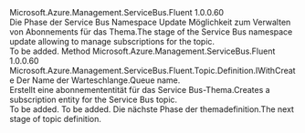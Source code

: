 <Type Name="IWithSubscription" FullName="Microsoft.Azure.Management.ServiceBus.Fluent.Topic.Definition.IWithSubscription">
  <TypeSignature Language="C#" Value="public interface IWithSubscription" />
  <TypeSignature Language="ILAsm" Value=".class public interface auto ansi abstract IWithSubscription" />
  <TypeSignature Language="DocId" Value="T:Microsoft.Azure.Management.ServiceBus.Fluent.Topic.Definition.IWithSubscription" />
  <TypeSignature Language="VB.NET" Value="Public Interface IWithSubscription" />
  <TypeSignature Language="F#" Value="type IWithSubscription = interface" />
  <AssemblyInfo>
    <AssemblyName>Microsoft.Azure.Management.ServiceBus.Fluent</AssemblyName>
    <AssemblyVersion>1.0.0.60</AssemblyVersion>
  </AssemblyInfo>
  <Interfaces />
  <Docs>
    <summary>
            <span data-ttu-id="cdd58-101">Die Phase der Service Bus Namespace Update Möglichkeit zum Verwalten von Abonnements für das Thema.</span><span class="sxs-lookup"><span data-stu-id="cdd58-101">The stage of the Service Bus namespace update allowing to manage subscriptions for the topic.</span></span>
            </summary>
    <remarks>To be added.</remarks>
  </Docs>
  <Members>
    <Member MemberName="WithNewSubscription">
      <MemberSignature Language="C#" Value="public Microsoft.Azure.Management.ServiceBus.Fluent.Topic.Definition.IWithCreate WithNewSubscription (string name);" />
      <MemberSignature Language="ILAsm" Value=".method public hidebysig newslot virtual instance class Microsoft.Azure.Management.ServiceBus.Fluent.Topic.Definition.IWithCreate WithNewSubscription(string name) cil managed" />
      <MemberSignature Language="DocId" Value="M:Microsoft.Azure.Management.ServiceBus.Fluent.Topic.Definition.IWithSubscription.WithNewSubscription(System.String)" />
      <MemberSignature Language="VB.NET" Value="Public Function WithNewSubscription (name As String) As IWithCreate" />
      <MemberSignature Language="F#" Value="abstract member WithNewSubscription : string -&gt; Microsoft.Azure.Management.ServiceBus.Fluent.Topic.Definition.IWithCreate" Usage="iWithSubscription.WithNewSubscription name" />
      <MemberType>Method</MemberType>
      <AssemblyInfo>
        <AssemblyName>Microsoft.Azure.Management.ServiceBus.Fluent</AssemblyName>
        <AssemblyVersion>1.0.0.60</AssemblyVersion>
      </AssemblyInfo>
      <ReturnValue>
        <ReturnType>Microsoft.Azure.Management.ServiceBus.Fluent.Topic.Definition.IWithCreate</ReturnType>
      </ReturnValue>
      <Parameters>
        <Parameter Name="name" Type="System.String" />
      </Parameters>
      <Docs>
        <param name="name"><span data-ttu-id="cdd58-102">Der Name der Warteschlange.</span><span class="sxs-lookup"><span data-stu-id="cdd58-102">Queue name.</span></span></param>
        <summary>
            <span data-ttu-id="cdd58-103">Erstellt eine abonnemententität für das Service Bus-Thema.</span><span class="sxs-lookup"><span data-stu-id="cdd58-103">Creates a subscription entity for the Service Bus topic.</span></span>
            </summary>
        <returns>To be added.</returns>
        <remarks>To be added.</remarks>
        <return><span data-ttu-id="cdd58-104">Die nächste Phase der themadefinition.</span><span class="sxs-lookup"><span data-stu-id="cdd58-104">The next stage of topic definition.</span></span></return>
      </Docs>
    </Member>
  </Members>
</Type>